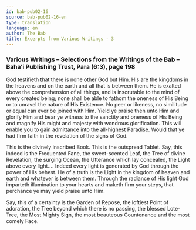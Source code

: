 ```yaml
---
id: bab-pub02-16
source: bab-pub02-16-en
type: translation
language: en
author: The Bab
title: Excerpts from Various Writings - 3
---
```

### Various Writings – Selections from the Writings of the Bab – Baha’i Publishing Trust, Para (6:3), page 198

God testifieth that there is none other God but Him. His are the kingdoms in the heavens and on the earth and all that is between them. He is exalted above the comprehension of all things, and is inscrutable to the mind of every created being; none shall be able to fathom the oneness of His Being or to unravel the nature of His Existence. No peer or likeness, no similitude or equal can ever be joined with Him. Yield ye praise then unto Him and glorify Him and bear ye witness to the sanctity and oneness of His Being and magnify His might and majesty with wondrous glorification. This will enable you to gain admittance into the all-highest Paradise. Would that ye had firm faith in the revelation of the signs of God.

This is the divinely inscribed Book. This is the outspread Tablet. Say, this indeed is the Frequented Fane, the sweet-scented Leaf, the Tree of divine Revelation, the surging Ocean, the Utterance which lay concealed, the Light above every light.… Indeed every light is generated by God through the power of His behest. He of a truth is the Light in the kingdom of heaven and earth and whatever is between them. Through the radiance of His light God imparteth illumination to your hearts and maketh firm your steps, that perchance ye may yield praise unto Him.

Say, this of a certainty is the Garden of Repose, the loftiest Point of adoration, the Tree beyond which there is no passing, the blessed Lote-Tree, the Most Mighty Sign, the most beauteous Countenance and the most comely Face.